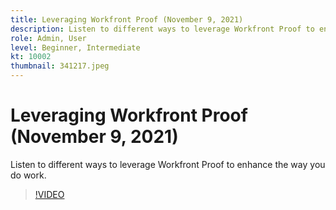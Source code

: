 ```yaml
---
title: Leveraging Workfront Proof (November 9, 2021)
description: Listen to different ways to leverage Workfront Proof to enhance the way you do work.
role: Admin, User
level: Beginner, Intermediate
kt: 10002
thumbnail: 341217.jpeg
---
```

# Leveraging Workfront Proof (November 9, 2021)

Listen to different ways to leverage Workfront Proof to enhance the way you do work.

>[!VIDEO](https://video.tv.adobe.com/v/341217/?quality=12&learn=on)
